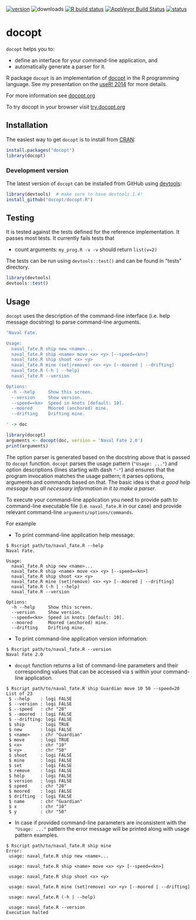 [![version](https://www.r-pkg.org/badges/version/docopt)](https://cran.r-project.org/package=docopt)
![downloads](https://cranlogs.r-pkg.org/badges/docopt)
[![R build status](https://github.com/docopt/docopt.R/actions/workflows/R-CMD-check.yaml/badge.svg)](https://github.com/docopt/docopt.R/actions/workflows/R-CMD-check.yaml)
[![AppVeyor Build Status](https://ci.appveyor.com/api/projects/status/github/docopt/docopt.R?branch=master&svg=true)](https://ci.appveyor.com/project/docopt/docopt.R)
[![status](https://tinyverse.netlify.com/badge/docopt)](https://CRAN.R-project.org/package=docopt)


# docopt

`docopt` helps you to:

- define an interface for your command-line application, and
- automatically generate a parser for it.

R package `docopt` is an implementation of [docopt](http://docopt.org) in the R programming language.
See my presentation on the [useR! 2014](http://www.slideshare.net/EdwindeJonge1/docopt-user2014) for more details.

For more information see [docopt.org](http://docopt.org)

To try docopt in your browser visit [try.docopt.org](http://try.docopt.org/)


## Installation

The easiest way to get `docopt` is to install from 
[CRAN](https://cran.r-project.org/web/packages/docopt/index.html):

```R
install.packages("docopt")
library(docopt)
```
### Development version

The latest version of `docopt` can be installed from GitHub using 
[devtools](https://github.com/r-lib/devtools):

```R
library(devtools)  # make sure to have devtools 1.4!
install_github("docopt/docopt.R")
```


## Testing

It is tested against the tests defined for the reference implementation.
It passes most tests. It currently fails tests that 

- count arguments: `my_prog.R -v -v` should return `list(v=2)`

The tests can be run using `devtools::test()` and can be found in "tests" directory.

```R
library(devtools)
devtools::test()
```


## Usage

`docopt` uses the description of the command-line interface (i.e. help message docstring) 
to parse command-line arguments.

```R
'Naval Fate.

Usage:
  naval_fate.R ship new <name>...
  naval_fate.R ship <name> move <x> <y> [--speed=<kn>]
  naval_fate.R ship shoot <x> <y>
  naval_fate.R mine (set|remove) <x> <y> [--moored | --drifting]
  naval_fate.R (-h | --help)
  naval_fate.R --version

Options:
  -h --help     Show this screen.
  --version     Show version.
  --speed=<kn>  Speed in knots [default: 10].
  --moored      Moored (anchored) mine.
  --drifting    Drifting mine.

' -> doc

library(docopt)
arguments <- docopt(doc, version = 'Naval Fate 2.0')
print(arguments)
```

The option parser is generated based on the docstring above that is passed to `docopt` function. 
`docopt` parses the usage pattern (`"Usage: ..."`) and option descriptions 
(lines starting with dash `"-"`) and ensures that the program invocation matches the 
usage pattern; it parses options, arguments and commands based on that. 
The basic idea is that *a good help message has all necessary information in it to make a parser*.

To execute your command-line application you need to provide path to command-line executable file
(i.e. `naval_fate.R` in our case) and provide relevant command-line `arguments/options/commands`.

For example

* To print command-line application help message:

```
$ Rscript path/to/naval_fate.R --help
Naval Fate.

Usage:
  naval_fate.R ship new <name>...
  naval_fate.R ship <name> move <x> <y> [--speed=<kn>]
  naval_fate.R ship shoot <x> <y>
  naval_fate.R mine (set|remove) <x> <y> [--moored | --drifting]
  naval_fate.R (-h | --help)
  naval_fate.R --version

Options:
  -h --help     Show this screen.
  --version     Show version.
  --speed=<kn>  Speed in knots [default: 10].
  --moored      Moored (anchored) mine.
  --drifting    Drifting mine.
```

* To print command-line application version information:

```
$ Rscript path/to/naval_fate.R --version
Naval Fate 2.0
```

* `docopt` function returns a list of command-line parameters and their 
  corresponding values that can be accessed via `$` within your command-line 
  application.

```
$ Rscript path/to/naval_fate.R ship Guardian move 10 50 --speed=20
List of 23
 $ --help    : logi FALSE
 $ --version : logi FALSE
 $ --speed   : chr "20"
 $ --moored  : logi FALSE
 $ --drifting: logi FALSE
 $ ship      : logi TRUE
 $ new       : logi FALSE
 $ <name>    : chr "Guardian"
 $ move      : logi TRUE
 $ <x>       : chr "10"
 $ <y>       : chr "50"
 $ shoot     : logi FALSE
 $ mine      : logi FALSE
 $ set       : logi FALSE
 $ remove    : logi FALSE
 $ help      : logi FALSE
 $ version   : logi FALSE
 $ speed     : chr "20"
 $ moored    : logi FALSE
 $ drifting  : logi FALSE
 $ name      : chr "Guardian"
 $ x         : chr "10"
 $ y         : chr "50"
```

* In case if provided command-line parameters are inconsistent with the 
  `"Usage: ..."` pattern the error message will be printed along with
  usage pattern examples.

```
$ Rscript path/to/naval_fate.R ship mine
Error: 
 usage: naval_fate.R ship new <name>...
  
 usage: naval_fate.R ship <name> move <x> <y> [--speed=<kn>]
  
 usage: naval_fate.R ship shoot <x> <y>
  
 usage: naval_fate.R mine (set|remove) <x> <y> [--moored | --drifting]
  
 usage: naval_fate.R (-h | --help)
  
 usage: naval_fate.R --version
Execution halted
```
